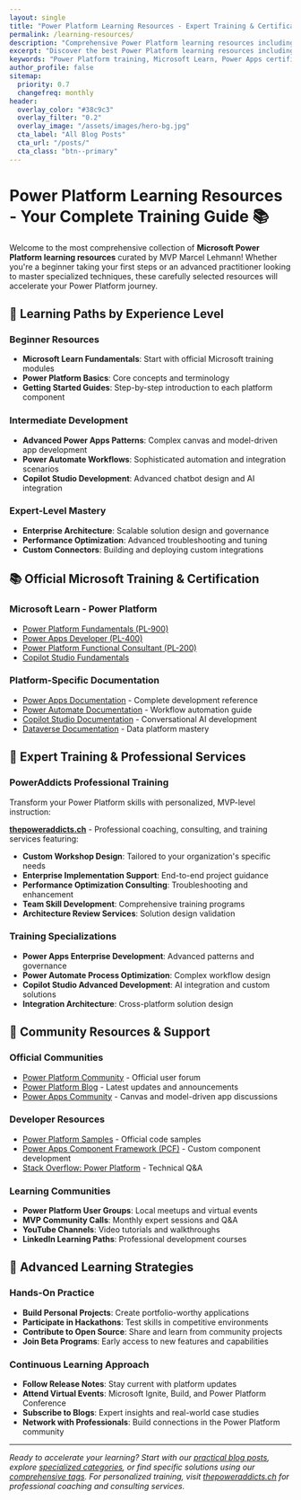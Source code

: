 ```yaml
---
layout: single
title: "Power Platform Learning Resources - Expert Training & Certification Guide"
permalink: /learning-resources/
description: "Comprehensive Power Platform learning resources including Microsoft Learn courses, certification paths, community forums, and professional training from MVP Marcel Lehmann."
excerpt: "Discover the best Power Platform learning resources including official Microsoft training, expert courses, community support, and professional coaching services."
keywords: "Power Platform training, Microsoft Learn, Power Apps certification, Power Automate courses, Copilot Studio learning, MVP training, professional development"
author_profile: false
sitemap:
  priority: 0.7
  changefreq: monthly
header:
  overlay_color: "#38c9c3"
  overlay_filter: "0.2"
  overlay_image: "/assets/images/hero-bg.jpg"
  cta_label: "All Blog Posts"
  cta_url: "/posts/"
  cta_class: "btn--primary"
---
```


# Power Platform Learning Resources - Your Complete Training Guide 📚

Welcome to the most comprehensive collection of **Microsoft Power Platform learning resources** curated by MVP Marcel Lehmann! Whether you're a beginner taking your first steps or an advanced practitioner looking to master specialized techniques, these carefully selected resources will accelerate your Power Platform journey.

## 🎯 Learning Paths by Experience Level

### **Beginner Resources**
- **Microsoft Learn Fundamentals**: Start with official Microsoft training modules
- **Power Platform Basics**: Core concepts and terminology
- **Getting Started Guides**: Step-by-step introduction to each platform component

### **Intermediate Development**
- **Advanced Power Apps Patterns**: Complex canvas and model-driven app development
- **Power Automate Workflows**: Sophisticated automation and integration scenarios
- **Copilot Studio Development**: Advanced chatbot design and AI integration

### **Expert-Level Mastery**
- **Enterprise Architecture**: Scalable solution design and governance
- **Performance Optimization**: Advanced troubleshooting and tuning
- **Custom Connectors**: Building and deploying custom integrations

## 📚 Official Microsoft Training & Certification

### **Microsoft Learn - Power Platform**
- [Power Platform Fundamentals (PL-900)](https://learn.microsoft.com/training/paths/power-plat-fundamentals/)
- [Power Apps Developer (PL-400)](https://learn.microsoft.com/certifications/power-platform-developer-associate/)
- [Power Platform Functional Consultant (PL-200)](https://learn.microsoft.com/certifications/power-platform-functional-consultant-associate/)
- [Copilot Studio Fundamentals](https://learn.microsoft.com/training/paths/work-power-virtual-agents/)

### **Platform-Specific Documentation**
- [Power Apps Documentation](https://learn.microsoft.com/power-apps/) - Complete development reference
- [Power Automate Documentation](https://learn.microsoft.com/power-automate/) - Workflow automation guide  
- [Copilot Studio Documentation](https://learn.microsoft.com/microsoft-copilot-studio/) - Conversational AI development
- [Dataverse Documentation](https://learn.microsoft.com/power-apps/developer/data-platform/) - Data platform mastery

## 🌟 Expert Training & Professional Services

### **PowerAddicts Professional Training**
Transform your Power Platform skills with personalized, MVP-level instruction:

**[thepoweraddicts.ch](https://thepoweraddicts.ch/)** - Professional coaching, consulting, and training services featuring:
- **Custom Workshop Design**: Tailored to your organization's specific needs
- **Enterprise Implementation Support**: End-to-end project guidance
- **Performance Optimization Consulting**: Troubleshooting and enhancement
- **Team Skill Development**: Comprehensive training programs
- **Architecture Review Services**: Solution design validation

### **Training Specializations**
- **Power Apps Enterprise Development**: Advanced patterns and governance
- **Power Automate Process Optimization**: Complex workflow design
- **Copilot Studio Advanced Development**: AI integration and custom solutions
- **Integration Architecture**: Cross-platform solution design

## 🤝 Community Resources & Support

### **Official Communities**
- [Power Platform Community](https://powerusers.microsoft.com/) - Official user forum
- [Power Platform Blog](https://powerplatform.microsoft.com/blog/) - Latest updates and announcements
- [Power Apps Community](https://powerusers.microsoft.com/t5/Power-Apps-Community/ct-p/PowerApps1) - Canvas and model-driven app discussions

### **Developer Resources**
- [Power Platform Samples](https://powerplatform.microsoft.com/blog/power-platform-samples/) - Official code samples
- [Power Apps Component Framework (PCF)](https://learn.microsoft.com/power-apps/developer/component-framework/) - Custom component development
- [Stack Overflow: Power Platform](https://stackoverflow.com/questions/tagged/power-platform) - Technical Q&A

### **Learning Communities**
- **Power Platform User Groups**: Local meetups and virtual events  
- **MVP Community Calls**: Monthly expert sessions and Q&A
- **YouTube Channels**: Video tutorials and walkthroughs
- **LinkedIn Learning Paths**: Professional development courses

## 🚀 Advanced Learning Strategies

### **Hands-On Practice**
- **Build Personal Projects**: Create portfolio-worthy applications
- **Participate in Hackathons**: Test skills in competitive environments  
- **Contribute to Open Source**: Share and learn from community projects
- **Join Beta Programs**: Early access to new features and capabilities

### **Continuous Learning Approach**
- **Follow Release Notes**: Stay current with platform updates
- **Attend Virtual Events**: Microsoft Ignite, Build, and Power Platform Conference
- **Subscribe to Blogs**: Expert insights and real-world case studies
- **Network with Professionals**: Build connections in the Power Platform community

---

*Ready to accelerate your learning? Start with our [practical blog posts](/posts/), explore [specialized categories](/categories/), or find specific solutions using our [comprehensive tags](/tags/). For personalized training, visit [thepoweraddicts.ch](https://thepoweraddicts.ch/) for professional coaching and consulting services.*
